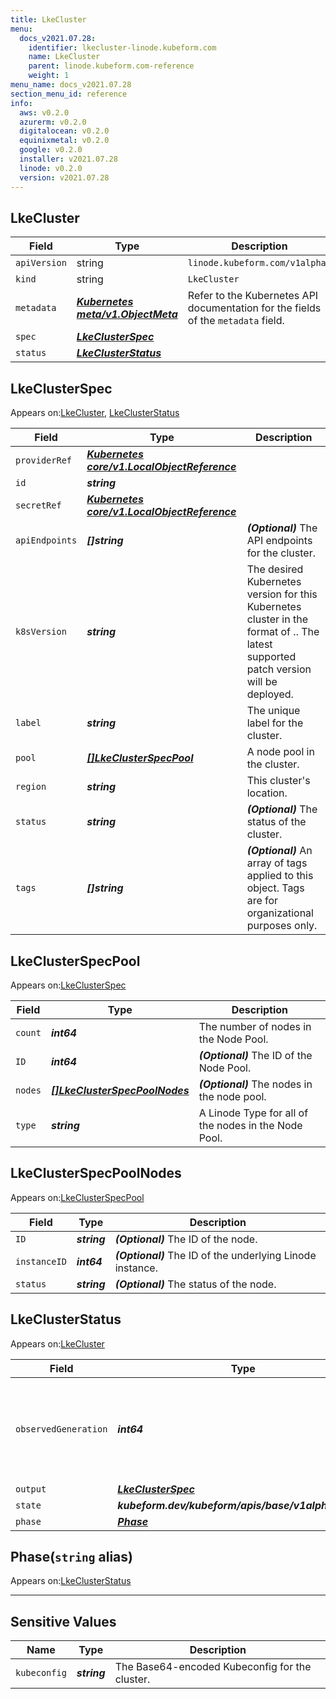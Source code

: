 ```yaml
---
title: LkeCluster
menu:
  docs_v2021.07.28:
    identifier: lkecluster-linode.kubeform.com
    name: LkeCluster
    parent: linode.kubeform.com-reference
    weight: 1
menu_name: docs_v2021.07.28
section_menu_id: reference
info:
  aws: v0.2.0
  azurerm: v0.2.0
  digitalocean: v0.2.0
  equinixmetal: v0.2.0
  google: v0.2.0
  installer: v2021.07.28
  linode: v0.2.0
  version: v2021.07.28
---
```


## LkeCluster
| Field | Type | Description |
| ------ | ----- | ----------- |
| `apiVersion` | string | `linode.kubeform.com/v1alpha1` |
|    `kind` | string | `LkeCluster` |
| `metadata` | ***[Kubernetes meta/v1.ObjectMeta](https://v1-18.docs.kubernetes.io/docs/reference/generated/kubernetes-api/v1.18/#objectmeta-v1-meta)***|Refer to the Kubernetes API documentation for the fields of the `metadata` field.|
| `spec` | ***[LkeClusterSpec](#lkeclusterspec)***||
| `status` | ***[LkeClusterStatus](#lkeclusterstatus)***||
## LkeClusterSpec

Appears on:[LkeCluster](#lkecluster), [LkeClusterStatus](#lkeclusterstatus)

| Field | Type | Description |
| ------ | ----- | ----------- |
| `providerRef` | ***[Kubernetes core/v1.LocalObjectReference](https://v1-18.docs.kubernetes.io/docs/reference/generated/kubernetes-api/v1.18/#localobjectreference-v1-core)***||
| `id` | ***string***||
| `secretRef` | ***[Kubernetes core/v1.LocalObjectReference](https://v1-18.docs.kubernetes.io/docs/reference/generated/kubernetes-api/v1.18/#localobjectreference-v1-core)***||
| `apiEndpoints` | ***[]string***| ***(Optional)*** The API endpoints for the cluster.|
| `k8sVersion` | ***string***|The desired Kubernetes version for this Kubernetes cluster in the format of <major>.<minor>. The latest supported patch version will be deployed.|
| `label` | ***string***|The unique label for the cluster.|
| `pool` | ***[[]LkeClusterSpecPool](#lkeclusterspecpool)***|A node pool in the cluster.|
| `region` | ***string***|This cluster's location.|
| `status` | ***string***| ***(Optional)*** The status of the cluster.|
| `tags` | ***[]string***| ***(Optional)*** An array of tags applied to this object. Tags are for organizational purposes only.|
## LkeClusterSpecPool

Appears on:[LkeClusterSpec](#lkeclusterspec)

| Field | Type | Description |
| ------ | ----- | ----------- |
| `count` | ***int64***|The number of nodes in the Node Pool.|
| `ID` | ***int64***| ***(Optional)*** The ID of the Node Pool.|
| `nodes` | ***[[]LkeClusterSpecPoolNodes](#lkeclusterspecpoolnodes)***| ***(Optional)*** The nodes in the node pool.|
| `type` | ***string***|A Linode Type for all of the nodes in the Node Pool.|
## LkeClusterSpecPoolNodes

Appears on:[LkeClusterSpecPool](#lkeclusterspecpool)

| Field | Type | Description |
| ------ | ----- | ----------- |
| `ID` | ***string***| ***(Optional)*** The ID of the node.|
| `instanceID` | ***int64***| ***(Optional)*** The ID of the underlying Linode instance.|
| `status` | ***string***| ***(Optional)*** The status of the node.|
## LkeClusterStatus

Appears on:[LkeCluster](#lkecluster)

| Field | Type | Description |
| ------ | ----- | ----------- |
| `observedGeneration` | ***int64***| ***(Optional)*** Resource generation, which is updated on mutation by the API Server.|
| `output` | ***[LkeClusterSpec](#lkeclusterspec)***| ***(Optional)*** |
| `state` | ***kubeform.dev/kubeform/apis/base/v1alpha1.State***| ***(Optional)*** |
| `phase` | ***[Phase](#phase)***| ***(Optional)*** |
## Phase(`string` alias)

Appears on:[LkeClusterStatus](#lkeclusterstatus)

---
## Sensitive Values
| Name | Type | Description |
|------|------|-------------|
| `kubeconfig` | ***string*** |The Base64-encoded Kubeconfig for the cluster.|
